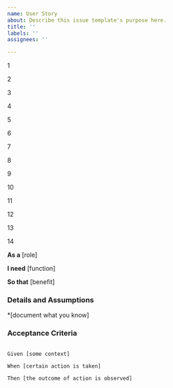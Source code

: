 ```yaml
---
name: User Story
about: Describe this issue template's purpose here.
title: ''
labels: ''
assignees: ''

---
```


1

2

3

4

5

6

7

8
 
9

10

11

12

13

14

**As a** [role]

**I need** [function]

**So that** [benefit]



### Details and Assumptions

*[document what you know]



### Acceptance Criteria



```gherkin

Given [some context]

When [certain action is taken]

Then [the outcome of action is observed]

```
